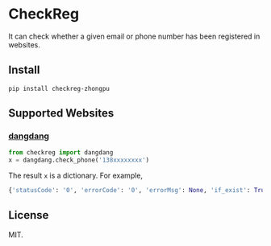 # CheckReg
It can check whether a given email or phone number has been registered in websites.

## Install

```shell
pip install checkreg-zhongpu
```

## Supported Websites

### [dangdang](http://www.dangdang.com/)

```python
from checkreg import dangdang
x = dangdang.check_phone('138xxxxxxxx')
```

The result `x` is a dictionary. For example,

```python
{'statusCode': '0', 'errorCode': '0', 'errorMsg': None, 'if_exist': True, 'cust_id': '744073637'}
```

## License
MIT.